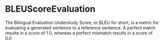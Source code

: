 # BLEUScoreEvaluation


The Bilingual Evaluation Understudy Score, or BLEU for short, is a metric for evaluating a generated sentence to a reference sentence. A perfect match results in a score of 1.0, whereas a perfect mismatch results in a score of 0.0
